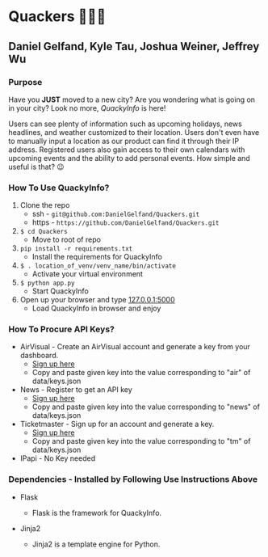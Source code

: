 # Quackers 🦆🦆🦆

## Daniel Gelfand, Kyle Tau, Joshua Weiner, Jeffrey Wu

### Purpose
Have you **JUST** moved to a new city? Are you wondering what is going on in your city? Look no more, *QuackyInfo* is here!

Users can see plenty of information such as upcoming holidays, news headlines, and weather customized to their location. Users don't even have to manually input a location as our product can find it through their IP address. Registered users also gain access to their own calendars with upcoming events and the ability to add personal events. How simple and useful is that? 😉

### How To Use QuackyInfo?

1. Clone the repo
    * ssh - `git@github.com:DanielGelfand/Quackers.git`
    * https - `https://github.com/DanielGelfand/Quackers.git`
2. `$ cd Quackers`
   * Move to root of repo
3. `pip install -r requirements.txt`
    * Install the requirements for QuackyInfo   
4.  `$ . location_of_venv/venv_name/bin/activate`
    * Activate your virtual environment
5. `$ python app.py`
    * Start QuackyInfo
6. Open up your browser and type [127.0.0.1:5000](http://127.0.0.1:5000/)
    * Load QuackyInfo in browser and enjoy

 ### How To Procure API Keys?

 * AirVisual - Create an AirVisual account and generate a key from your dashboard.
    * [Sign up here](https://www.airvisual.com/dashboard/api)
    * Copy and paste given key into the value corresponding to "air" of data/keys.json
 * News - Register to get an API key
    * [Sign up here](https://newsapi.org/register)
    * Copy and paste given key into the value corresponding to "news" of data/keys.json
 * Ticketmaster - Sign up for an account and generate a key.
    * [Sign up here](https://developer-acct.ticketmaster.com/user/register)
    * Copy and paste given key into the value corresponding to "tm" of data/keys.json
 * IPapi - No Key needed
 
 ### Dependencies - Installed by Following Use Instructions Above

* Flask
    * Flask is the framework for QuackyInfo.

* Jinja2
    * Jinja2 is a template engine for Python.

